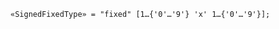 <!-- This file is generated automatically by infrastructure scripts. Please don't edit by hand. -->

<!-- markdownlint-disable first-line-h1 -->

```{ .ebnf .slang-ebnf #SignedFixedType }
«SignedFixedType» = "fixed" [1…{'0'…'9'} 'x' 1…{'0'…'9'}];
```
